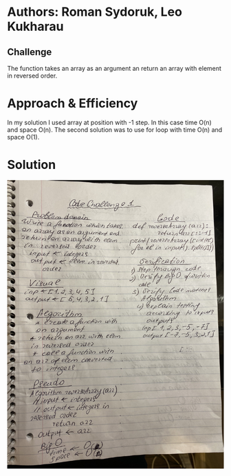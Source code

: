 # Authors: Roman Sydoruk, Leo Kukharau

## Challenge
The function takes an array as an argument an return an array with element in reversed order.

# Approach & Efficiency
In my solution I used array at position with -1 step. In this case time O(n) and space O(n). The second solution was to use for loop with time O(n) and space O(1).

# Solution
![](assets/array_reverse.jpg)
